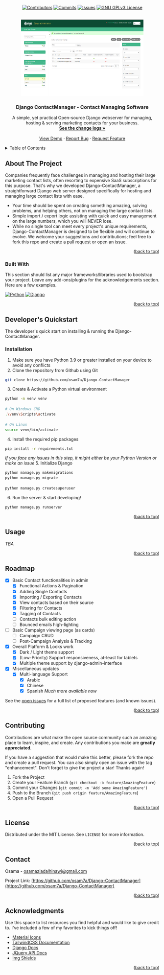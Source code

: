 <!-- Improved compatibility of back to top link: See: https://github.com/osam7a/Django-ContactManager/pull/73 -->
<a id="readme-top"></a>
<!--
*** Thanks for checking out the Best-README-Template. If you have a suggestion
*** that would make this better, please fork the repo and create a pull request
*** or simply open an issue with the tag "enhancement".
*** Don't forget to give the project a star!
*** Thanks again! Now go create something AMAZING! :D
-->



<!-- PROJECT SHIELDS -->
<!--
*** I'm using markdown "reference style" links for readability.
*** Reference links are enclosed in brackets [ ] instead of parentheses ( ).
*** See the bottom of this document for the declaration of the reference variables
*** for contributors-url, forks-url, etc. This is an optional, concise syntax you may use.
*** https://www.markdownguide.org/basic-syntax/#reference-style-links
-->
<div align="center">

[![Contributors][contributors-shield]][contributors-url]
[![Commits][commits-shield]][commits-url]
[![Issues][issues-shield]][issues-url]
[![GNU GPLv3 License][license-shield]][license-url]

</div>



<!-- PROJECT LOGO -->
<br />
<div align="center">
  <a href="https://github.com/osam7a/Django-ContactManager">
    <img src="preview.png" alt="Preview" width="400" height="250">
  </a>

  <h3 align="center">Django ContactManager - Contact Managing Software</h3>

  <p align="center">
    A simple, yet practical Open-source Django webserver for managing, hosting & serving marketing contacts for your business.
    <br />
    <a href="https://github.com/osam7a/Django-ContactManager/blob"><strong>See the change logs »</strong></a>
    <br />
    <br />
    <a href="https://github.com/osam7a/Django-ContactManager">View Demo</a>
    ·
    <a href="https://github.com/osam7a/Django-ContactManager/issues/new?labels=bug&template=bug-report---.md">Report Bug</a>
    ·
    <a href="https://github.com/osam7a/Django-ContactManager/issues/new?labels=enhancement&template=feature-request---.md">Request Feature</a>
  </p>
</div>



<!-- TABLE OF CONTENTS -->
<details>
  <summary>Table of Contents</summary>
  <ol>
    <li>
      <a href="#about-the-project">About The Project</a>
      <ul>
        <li><a href="#built-with">Built With</a></li>
      </ul>
    </li>
    <li>
      <a href="#getting-started">Getting Started</a>
      <ul>
        <li><a href="#prerequisites">Prerequisites</a></li>
        <li><a href="#installation">Installation</a></li>
      </ul>
    </li>
    <li><a href="#usage">Usage</a></li>
    <li><a href="#roadmap">Roadmap</a></li>
    <li><a href="#contributing">Contributing</a></li>
    <li><a href="#license">License</a></li>
    <li><a href="#contact">Contact</a></li>
    <li><a href="#acknowledgments">Acknowledgments</a></li>
  </ol>
</details>



<!-- ABOUT THE PROJECT -->
## About The Project

<!-- [![Product Name Screen Shot][product-screenshot]](https://example.com) -->

Companies frequently face challenges in managing and hosting their large marketing contact lists, often resorting to expensive SaaS subscriptions for this purpose. That's why we developed Django-ContactManager, a straightforward Django web server designed specifically for hosting and managing large contact lists with ease. 

* Your time should be spent on creating something amazing, solving problems, and helping others, not on managing the large contact lists.
* Simple import / export logic assisting with quick and easy management on the large numbers, which you will NEVER lose.
* While no single tool can meet every project's unique requirements, Django-ContactManager is designed to be flexible and will continue to evolve. We welcome your suggestions and contributions; feel free to fork this repo and create a pull request or open an issue.

<p align="right">(<a href="#readme-top">back to top</a>)</p>



### Built With

This section should list any major frameworks/libraries used to bootstrap your project. Leave any add-ons/plugins for the acknowledgements section. Here are a few examples.

[![Python][Python]][Python-url]
[![Django][Django]][Django-url]

<p align="right">(<a href="#readme-top">back to top</a>)</p>



<!-- DEV QUICKSTART -->
## Developer's Quickstart

The developer's quick start on installing & running the Django-ContactManager.

### Installation

1. Make sure you have Python 3.9 or greater installed on your device to avoid any conflicts
2. Clone the repository from Github using Git
```bash
git clone https://github.com/osam7a/Django-ContactManager
```
3. Create & Activate a Python virtual environment
```bash
python -m venv venv

# On Windows CMD
.\venv\Scripts\activate

# On Linux
source venv/bin/activate
```

4. Install the required pip packages
```bash
pip install -r requirements.txt
```
*If you face any issues in this step, it might either be your Python Version or make an issue*
5. Initialize Django
```bash
python manage.py makemigrations
python manage.py migrate 

python manage.py createsuperuser
```
6. Run the server & start developing!
```bash
python manage.py runserver 
```
<p align="right">(<a href="#readme-top">back to top</a>)</p>



<!-- USAGE EXAMPLES -->
## Usage
_TBA_

<p align="right">(<a href="#readme-top">back to top</a>)</p>



<!-- ROADMAP -->
## Roadmap

- [x] Basic Contact functionalities in admin
    - [x] Functional Actions & Pagination
    - [x] Adding Single Contacts
    - [x] Importing / Exporting Contacts
    - [x] View contacts based on their source
    - [x] Filtering for Contacts
    - [x] Tagging of Contacts
    - [ ] Contacts bulk editing action
    - [ ] Bounced emails high-lighting
- [ ] Basic Campaign viewing page (as cards)
    - [ ] Campaign CRUD
    - [ ] Post-Campaign Analysis & Tracking 
- [x] Overall Platform & Looks work
    - [x] Dark / Light theme support
    - [x] (Low-Priority) Support responsiveness, at-least for tablets
    - [x] Multiple theme support by django-admin-interface
- [x] Miscellaneous updates
    - [x] Multi-language Support
        - [x] Arabic
        - [x] Chinese
        - [x] Spanish
        _Much more available now_

See the [open issues](https://github.com/osam7a/Django-ContactManager/issues) for a full list of proposed features (and known issues).

<p align="right">(<a href="#readme-top">back to top</a>)</p>



<!-- CONTRIBUTING -->
## Contributing

Contributions are what make the open source community such an amazing place to learn, inspire, and create. Any contributions you make are **greatly appreciated**.

If you have a suggestion that would make this better, please fork the repo and create a pull request. You can also simply open an issue with the tag "enhancement".
Don't forget to give the project a star! Thanks again!

1. Fork the Project
2. Create your Feature Branch (`git checkout -b feature/AmazingFeature`)
3. Commit your Changes (`git commit -m 'Add some AmazingFeature'`)
4. Push to the Branch (`git push origin feature/AmazingFeature`)
5. Open a Pull Request

<p align="right">(<a href="#readme-top">back to top</a>)</p>



<!-- LICENSE -->
## License

Distributed under the MIT License. See `LICENSE` for more information.

<p align="right">(<a href="#readme-top">back to top</a>)</p>



<!-- CONTACT -->
## Contact

Osama - osamaziadalhinawi@gmail.com

Project Link: [https://github.com/osam7a/Django-ContactManager](https://github.com/osam7a/Django-ContactManager)

<p align="right">(<a href="#readme-top">back to top</a>)</p>



<!-- ACKNOWLEDGMENTS -->
## Acknowledgments

Use this space to list resources you find helpful and would like to give credit to. I've included a few of my favorites to kick things off!

* [Material Icons](https://fonts.google.com/icons)
* [TailwindCSS Documentation](https://tailwindcss.com/docs)
* [Django Docs](https://docs.djangoproject.com/en/5.0/)
* [JQuery API Docs](https://api.jquery.com/)
* [Img Shields](https://shields.io)

<p align="right">(<a href="#readme-top">back to top</a>)</p>



<!-- MARKDOWN LINKS & IMAGES -->
<!-- https://www.markdownguide.org/basic-syntax/#reference-style-links -->
[contributors-shield]: https://img.shields.io/github/contributors/osam7a/Django-ContactManager.svg?style=for-the-badge
[contributors-url]: https://github.com/osam7a/Django-ContactManager/graphs/contributors
[commits-shield]: https://img.shields.io/github/commit-activity/t/osam7a/Django-ContactManager.svg?style=for-the-badge
[commits-url]: https://github.com/osam7a/Django-ContactManager/commits/
[stars-shield]: https://img.shields.io/github/stars/osam7a/Django-ContactManager.svg?style=for-the-badge
[stars-url]: https://github.com/osam7a/Django-ContactManager/stargazers
[issues-shield]: https://img.shields.io/github/issues/osam7a/Django-ContactManager.svg?style=for-the-badge
[issues-url]: https://github.com/osam7a/Django-ContactManager/issues
[license-shield]: https://img.shields.io/github/license/osam7a/Django-ContactManager.svg?style=for-the-badge
[license-url]: https://github.com/osam7a/Django-ContactManager/blob/master/LICENSE
[product-screenshot]: images/screenshot.png
[Django]: https://img.shields.io/badge/Django-white?style=for-the-badge&logo=django&logoColor=103e2e
[Django-url]: https://docs.djangoproject.com/en/5.0/
[Python]: https://img.shields.io/badge/Python-white?style=for-the-badge&logo=python
[Python-url]: https://python.org
[Tailwind]: https://img.shields.io/badge/TailwindCSS-white?style=for-the-badge&logo=tailwindcss
[Tailwind-url]: https://tailwindcss.com/docs